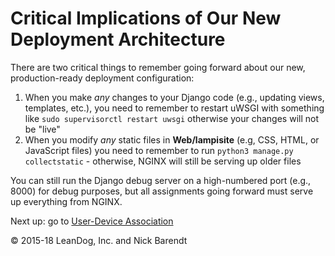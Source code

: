 # Critical Implications of Our New Deployment Architecture

There are two critical things to remember going forward about our new, production-ready deployment configuration:

1. When you make _any_ changes to your Django code (e.g., updating views, templates, etc.), you need to remember to restart uWSGI with something like `sudo supervisorctl restart uwsgi` otherwise your changes will not be "live"
1. When you modify _any_ static files in **Web/lampisite** (e.g, CSS, HTML, or JavaScript files) you need to remember to run `python3 manage.py collectstatic` - otherwise, NGINX will still be serving up older files

You can still run the Django debug server on a high-numbered port (e.g., 8000) for debug purposes, but all assignments going forward must serve up everything from NGINX.

Next up: go to [User-Device Association](../07.3_User_Device_Association/README.md)

&copy; 2015-18 LeanDog, Inc. and Nick Barendt
